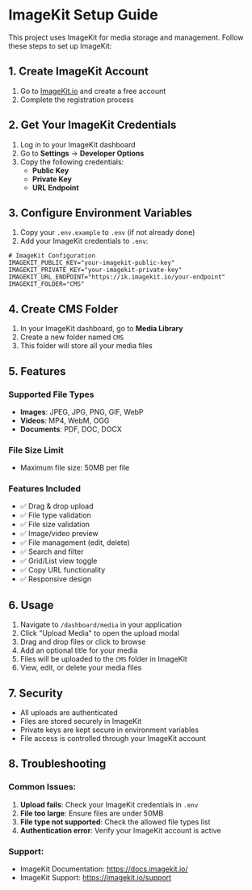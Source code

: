 # ImageKit Setup Guide

This project uses ImageKit for media storage and management. Follow these steps to set up ImageKit:

## 1. Create ImageKit Account

1. Go to [ImageKit.io](https://imagekit.io) and create a free account
2. Complete the registration process

## 2. Get Your ImageKit Credentials

1. Log in to your ImageKit dashboard
2. Go to **Settings** → **Developer Options**
3. Copy the following credentials:
   - **Public Key**
   - **Private Key** 
   - **URL Endpoint**

## 3. Configure Environment Variables

1. Copy your `.env.example` to `.env` (if not already done)
2. Add your ImageKit credentials to `.env`:

```env
# ImageKit Configuration
IMAGEKIT_PUBLIC_KEY="your-imagekit-public-key"
IMAGEKIT_PRIVATE_KEY="your-imagekit-private-key"
IMAGEKIT_URL_ENDPOINT="https://ik.imagekit.io/your-endpoint"
IMAGEKIT_FOLDER="CMS"
```

## 4. Create CMS Folder

1. In your ImageKit dashboard, go to **Media Library**
2. Create a new folder named `CMS`
3. This folder will store all your media files

## 5. Features

### Supported File Types
- **Images**: JPEG, JPG, PNG, GIF, WebP
- **Videos**: MP4, WebM, OGG
- **Documents**: PDF, DOC, DOCX

### File Size Limit
- Maximum file size: 50MB per file

### Features Included
- ✅ Drag & drop upload
- ✅ File type validation
- ✅ File size validation
- ✅ Image/video preview
- ✅ File management (edit, delete)
- ✅ Search and filter
- ✅ Grid/List view toggle
- ✅ Copy URL functionality
- ✅ Responsive design

## 6. Usage

1. Navigate to `/dashboard/media` in your application
2. Click "Upload Media" to open the upload modal
3. Drag and drop files or click to browse
4. Add an optional title for your media
5. Files will be uploaded to the `CMS` folder in ImageKit
6. View, edit, or delete your media files

## 7. Security

- All uploads are authenticated
- Files are stored securely in ImageKit
- Private keys are kept secure in environment variables
- File access is controlled through your ImageKit account

## 8. Troubleshooting

### Common Issues:

1. **Upload fails**: Check your ImageKit credentials in `.env`
2. **File too large**: Ensure files are under 50MB
3. **File type not supported**: Check the allowed file types list
4. **Authentication error**: Verify your ImageKit account is active

### Support:
- ImageKit Documentation: https://docs.imagekit.io/
- ImageKit Support: https://imagekit.io/support
